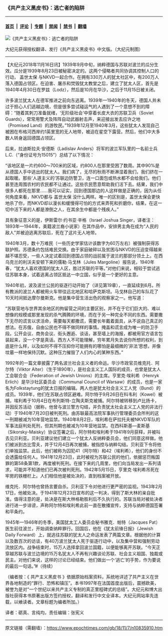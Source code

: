 ### 《共产主义黑皮书》：逃亡者的陷阱

---

#### [首页](../../../..?n10835910) &nbsp;|&nbsp; [评论](../../../../../epoch-comment?n10835910) &nbsp;|&nbsp; [专题](../../../../../epoch-special?n10835910) &nbsp;|&nbsp; [禁闻](../../../../../epoch-news?n10835910) &nbsp;|&nbsp; [禁书](../../../../../books?n10835910) &nbsp;|&nbsp; [翻墙](https://github.com/gfw-breaker/nogfw/blob/master/README.md?n10835910)


<div><img alt="《共产主义黑皮书》：逃亡者的陷阱" class="attachment-djy_600_400 size-djy_600_400 wp-post-image" src="https://i.epochtimes.com/assets/uploads/2017/12/dcbb5ad1ea37934a168afd29d68d142e-600x400.jpg"/>
<div class="caption">
 <p>
  大纪元获得授权翻译、发行《共产主义黑皮书》中文版。（大纪元制图）
 </p>
</div></div><hr/><div class="post_content" id="artbody" itemprop="articleBody">
 <!-- article content begin -->
 <p>
  【大纪元2018年11月16日讯】1939年9月中旬，纳粹德国与苏联对波兰的瓜分生效。瓜分是1939年8月23日被秘密决定的。这两个侵略者共同协调其控制人口的行动，
  <ok href="https://www.epochtimes.com/gb/tag/%E7%9B%96%E4%B8%96%E5%A4%AA%E4%BF%9D.html">
   盖世太保
  </ok>
  与NKVD一起合作。在拥有330万人的犹太社区中，有200万人落入德国占领区。在迫害、屠杀和焚毁犹太教堂之后，建立了犹太人区，首先是1940年4月30日在罗兹（Lodz），然后是10月在华沙，之后于11月15日被关闭。
 </p>
 <p>
  许多波兰犹太人在德军推进之前向东逃离。1939年—1940年的冬天，德国人并未过于担心人们逃越边境，但是很多尝试碰运气的人遇到了一个意想不到的障碍：“随着其刺刀准备就绪，‘无阶级社会’中穿着长皮大衣的苏联卫兵（Soviet Guards），常常用警犬及阵阵自动武器射击声，来迎接出发去应许之地（Promised Land）的游牧民。”1939年12月至1940年3月，这些犹太人发现自己被困在布格河西岸约1英里宽的无人地带，被迫在星空下露营。然后，他们中大多数人转身返回德国占领区。
 </p>
 <p>
  后来，拉迪斯拉夫‧安德斯（Ladislav Anders）将军的波兰军队里的一名前士兵 L.C.（“身份证号为15015”）总结了以下情况：
 </p>
 <p>
  “该地区是一片约600～700米的区域，约800人在那里受困了数周。其中90%是从德国人手中逃出的犹太人。我们病了，无尽的秋雨不断淋湿着我们，我们挤在一起取暖。那些‘人道主义的’苏联边防警卫，连一口面包或热水都不会给我们。他们甚至连周围农村的农民都不让通过。这些农民愿意帮助我们活下去。结果，我们中很多人都死在那里……我可以证实，回到德国那边的人这样做是正确的，因为从任何角度来看，NKVD都与
  <ok href="https://www.epochtimes.com/gb/tag/%E7%9B%96%E4%B8%96%E5%A4%AA%E4%BF%9D.html">
   盖世太保
  </ok>
  没什么两样。唯一的区别是，盖世太保会更快地杀了你，而NKVD却以漫长和缓慢得可怕的方式来弄死和折磨你，结果，在这一切中活下来的人都是潦倒之人，在其余生中都是个残疾人。”
 </p>
 <p>
  具有象征意义的是，伊斯雷尔‧约书亚‧辛格（Israel Joshua Singer，译者注：1893年—1944年，美籍波兰裔小说家）在其作品中，安排男主角在成为“人民的敌人”并被迫逃离苏联后，死在了这片无人地带。
 </p>
 <p>
  1940年3月，数十万难民（一些历史学家估计该数字为60万左右）被强制获得苏联护照。苏德条约包括难民交换。由于家庭破碎以及贫困与NKVD的压迫变得越来越不堪忍受，一些人决定试着回到德国占领的战前属于波兰的那部分领土上。在西乌克兰的利沃夫安顿下来的儒勒‧马戈林（Jules Margoline）报告说，1940年春，“犹太人喜欢德国的犹太人区，胜过苏联的平等。”对他们来说，相较于尝试逃往苏联本身，试着逃离占领区抵达一中立国，似乎是一个更好的主意。
 </p>
 <p>
  1940年初，波及波兰公民的驱逐行动开始了（详见第19章），一直延续到6月。所有教派的波兰人都被用火车带往远北地区和哈萨克斯坦。马戈林自己的车队花了10天时间抵达摩尔曼斯克。他是集中营生活出色的观察家之一。他写道：
 </p>
 <p>
  “苏联营地与世界其余地区的拘留营之间的主要区别，并不在于它们巨大的、难以想像的规模或那里发现的杀气腾腾的环境，而在于另一种完全不同的东西。需要撒下无尽的谎言以求活命，需要每天都撒谎，需要长年戴着面具，从不说自己真正的想法。在苏俄，自由公民也不得不做同样的事情。掩盖和谎言成为唯一的防卫手段。公开会议、商务会议、街头邂逅、谈话，甚至墙上的海报，都被用官方语言包装起来，没一个字是真话。西方人不可能理解，穷年累月失去说你所想的权利，到底是什么样，以及如何不得不压抑你可能拥有的哪怕是最细微的‘非法’思想，并像坟墓一样地保持沉默。这种压力摧毁了人们内心的某种东西。”
 </p>
 <p>
  1992年的一篇文章披露了两名波兰社会主义者的命运。华沙市政官员维克托．阿尔特（Viktor Alter）（生于1890年），是社会主义工人国际的成员，也曾是犹太人工会联合会（Federation of Jewish Unions）的主席。亨里克‧埃利希（Henryk Erlich）是华沙社区委员会（Communal Council of Warsaw）的成员，也是一家名为Folkstaytung的犹太日报的编辑。两人也是犹太社会主义工人党（Bund）的成员。1939年，他们在苏联占领区避难。阿尔特于9月26日在科韦利（Kowel）被捕，埃利希于10月4日在布列斯特-立陶夫斯克被捕。阿尔特被转移到卢比扬卡，并因反苏活动（据称，他曾与波兰警方勾结，并负责犹太社会主义工人党的非法行动）于1940年7月20日被判死刑。由苏联最高法院军事执行管理委员会所判的这一刑期被减为10年营地监禁。1940年8月2日，埃利希在萨拉托夫被NKVD军队的军事法庭判处死刑，但其刑期也被减为10年营地监禁。在西科斯基—麦斯基（Sikorsky-Maisky）协议签署之后，阿尔特和埃利希于1941年9月获释，并被叫去见贝利亚。贝利亚建议他们建立一个犹太人反纳粹委员会，他们同意这样做。他们被派到古比雪夫，并于12月4日再次被捕，被指控与纳粹勾结。贝利亚下令将他们单独监禁。此后，他们被称为囚犯41（阿尔特）和42（埃利希），他们的身份不会透露给任何人。1941年12月23日，此时被视为苏联公民的他们，依据惩罚叛国罪的第58条第1款，再度被判死刑。在接下来的几周里，他们向当局发出一系列请求，可能并不知道他们已再次被判死刑。1942年5月15日，亨里克‧埃利希吊死在牢房的铁栅栏上。人们相信他是被处决的，直到档案被开放。
 </p>
 <p>
  维克托．阿尔特也曾扬言要自杀。贝利亚下令对他进行更严密的监视。1943年2月17日，他被处决。于1941年12月23日宣布的这一判决，得到了斯大林的亲自批准。值得注意的是，处决是在斯大林格勒胜利后不久执行的。苏联当局对被处决者进行进一步诽谤，声称阿尔特和埃利希此前一直在散播宣传，支持与纳粹德国签署和平条约。
 </p>
 <p>
  1945年—1946年的冬季，美国犹太工人委员会秘书雅克．帕特（Jacques Pat）医生前往波兰，开始调查纳粹罪行。回国后，他在《犹太前锋日报》（Jewish Daily Forward）上，就逃往苏联的犹太人之命运发表了两篇文章。根据他的计算以及数百次的访谈，有40万波兰犹太人死于驱逐行动中，以及集中营和强制劳动流放区内。战争结束时，15万人选择拿回波兰国籍，以便能够离开苏联。“今天正穿越苏联与波兰边境的15万名犹太人不再有兴趣谈论苏联、社会主义祖国、独裁或民主。对他们来说，这样的讨论已经结束。他们做出一个‘逃亡’的手势，作为要说的最后一句话。”#（待续）
 </p>
 <p>
  （编者按：《
  <ok href="https://www.epochtimes.com/gb/tag/%E5%85%B1%E4%BA%A7%E4%B8%BB%E4%B9%89%E9%BB%91%E7%9A%AE%E4%B9%A6.html">
   共产主义黑皮书
  </ok>
  》依据原始档案资料，系统地详述了共产主义在世界各地制造的“罪行、恐怖和镇压”。本书1997年在法国首度出版后，震撼欧美，被誉为是对“一个世纪以来共产主义专制的真正里程碑式的总结”。大纪元和博大出版社获得本书原著出版方签约授权，翻译和发行中文全译本。大纪元网站率先连载，以飨读者。文章标题为编者所加。）
 </p>
 <p>
  译者：砺真、言纯均，责任编辑：张宪义
 </p>
 <!-- article content end -->
 <div id="below_article_ad">
 </div>
</div>


---

原文链接（需翻墙）：https://www.epochtimes.com/gb/18/11/7/n10835910.htm